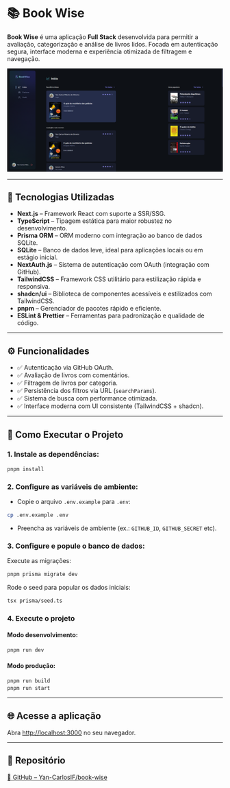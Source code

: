 # 📚 Book Wise

**Book Wise** é uma aplicação **Full Stack** desenvolvida para permitir a avaliação, categorização e análise de livros lidos. Focada em autenticação segura, interface moderna e experiência otimizada de filtragem e navegação.

![Chama](./public/app-image.png)

---

## 🚀 Tecnologias Utilizadas

- **Next.js** – Framework React com suporte a SSR/SSG.
- **TypeScript** – Tipagem estática para maior robustez no desenvolvimento.
- **Prisma ORM** – ORM moderno com integração ao banco de dados SQLite.
- **SQLite** – Banco de dados leve, ideal para aplicações locais ou em estágio inicial.
- **NextAuth.js** – Sistema de autenticação com OAuth (integração com GitHub).
- **TailwindCSS** – Framework CSS utilitário para estilização rápida e responsiva.
- **shadcn/ui** – Biblioteca de componentes acessíveis e estilizados com TailwindCSS.
- **pnpm** – Gerenciador de pacotes rápido e eficiente.
- **ESLint & Prettier** – Ferramentas para padronização e qualidade de código.

---

## ⚙️ Funcionalidades

- ✅ Autenticação via GitHub OAuth.
- ✅ Avaliação de livros com comentários.
- ✅ Filtragem de livros por categoria.
- ✅ Persistência dos filtros via URL (`searchParams`).
- ✅ Sistema de busca com performance otimizada.
- ✅ Interface moderna com UI consistente (TailwindCSS + shadcn).

---

## 🧪 Como Executar o Projeto

### 1. Instale as dependências:

```bash
pnpm install
```

### 2. Configure as variáveis de ambiente:

- Copie o arquivo `.env.example` para `.env`:

```bash
cp .env.example .env
```

- Preencha as variáveis de ambiente (ex.: `GITHUB_ID`, `GITHUB_SECRET` etc).

### 3. Configure e popule o banco de dados:

Execute as migrações:

```bash
pnpm prisma migrate dev
```

Rode o seed para popular os dados iniciais:

```bash
tsx prisma/seed.ts
```

### 4. Execute o projeto

#### Modo desenvolvimento:

```bash
pnpm run dev
```

#### Modo produção:

```bash
pnpm run build
pnpm run start
```

---

## 🌐 Acesse a aplicação

Abra [http://localhost:3000](http://localhost:3000) no seu navegador.

---

## 🔗 Repositório

[🔗 GitHub – Yan-CarlosIF/book-wise](https://github.com/Yan-CarlosIF/book-wise)
